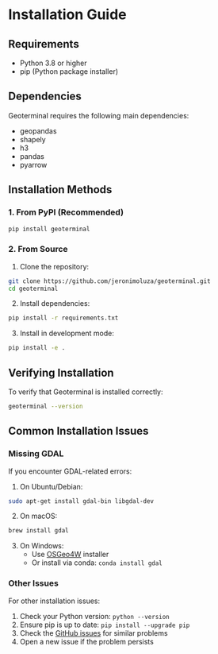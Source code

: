 # Installation Guide

## Requirements

- Python 3.8 or higher
- pip (Python package installer)

## Dependencies

Geoterminal requires the following main dependencies:
- geopandas
- shapely
- h3
- pandas
- pyarrow

## Installation Methods

### 1. From PyPI (Recommended)

```bash
pip install geoterminal
```

### 2. From Source

1. Clone the repository:
```bash
git clone https://github.com/jeronimoluza/geoterminal.git
cd geoterminal
```

2. Install dependencies:
```bash
pip install -r requirements.txt
```

3. Install in development mode:
```bash
pip install -e .
```

## Verifying Installation

To verify that Geoterminal is installed correctly:

```bash
geoterminal --version
```

## Common Installation Issues

### Missing GDAL

If you encounter GDAL-related errors:

1. On Ubuntu/Debian:
```bash
sudo apt-get install gdal-bin libgdal-dev
```

2. On macOS:
```bash
brew install gdal
```

3. On Windows:
   - Use [OSGeo4W](https://trac.osgeo.org/osgeo4w/) installer
   - Or install via conda: `conda install gdal`

### Other Issues

For other installation issues:
1. Check your Python version: `python --version`
2. Ensure pip is up to date: `pip install --upgrade pip`
3. Check the [GitHub issues](https://github.com/jeronimoluza/geoterminal/issues) for similar problems
4. Open a new issue if the problem persists
